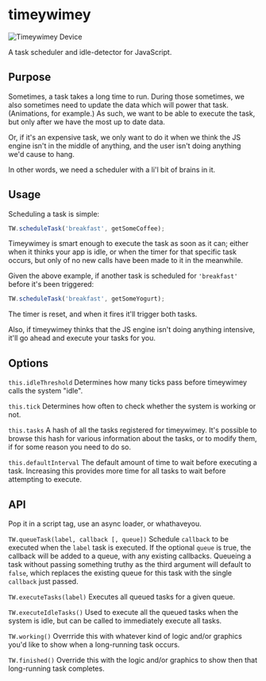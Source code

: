 # timeywimey

![Timeywimey Device](http://25.media.tumblr.com/tumblr_lh1tjkLSkG1qa0q13o1_500.jpg)

A task scheduler and idle-detector for JavaScript.

## Purpose

Sometimes, a task takes a long time to run. During those sometimes, we also sometimes need to update the data which will power that task. (Animations, for example.) As such, we want to be able to execute the task, but only after we have the most up to date data.

Or, if it's an expensive task, we only want to do it when we think the JS engine isn't in the middle of anything, and the user isn't doing anything we'd cause to hang.

In other words, we need a scheduler with a li'l bit of brains in it.

## Usage

Scheduling a task is simple:

```javascript
TW.scheduleTask('breakfast', getSomeCoffee);
```

Timeywimey is smart enough to execute the task as soon as it can; either when it thinks your app is idle, or when the timer for that specific task occurs, but only of no new calls have been made to it in the meanwhile.

Given the above example, if another task is scheduled for `'breakfast'` before it's been triggered:

```javascript
TW.scheduleTask('breakfast', getSomeYogurt);
```

The timer is reset, and when it fires it'll trigger both tasks.

Also, if timeywimey thinks that the JS engine isn't doing anything intensive, it'll go ahead and execute your tasks for you.

## Options

`this.idleThreshold`
Determines how many ticks pass before timeywimey calls the system "idle".

`this.tick`
Determines how often to check whether the system is working or not.

`this.tasks`
A hash of all the tasks registered for timeywimey.  It's possible to browse this hash for various information about the tasks, or to modify them, if for some reason you need to do so.

`this.defaultInterval`
The default amount of time to wait before executing a task.  Increasing this provides more time for all tasks to wait before attempting to execute.

## API

Pop it in a script tag, use an async loader, or whathaveyou.

`TW.queueTask(label, callback [, queue])`
Schedule `callback` to be executed when the `label` task is executed.  If the optional `queue` is true, the callback will be added to a queue, with any existing callbacks.  Queueing a task without passing something truthy as the third argument will default to `false`, which replaces the existing queue for this task with the single `callback` just passed.

`TW.executeTasks(label)`
Executes all queued tasks for a given queue.

`TW.executeIdleTasks()`
Used to execute all the queued tasks when the system is idle, but can be called to immediately execute all tasks.

`TW.working()`
Overrride this with whatever kind of logic and/or graphics you'd like to show when a long-running task occurs.

`TW.finished()`
Override this with the logic and/or graphics to show then that long-running task completes.
